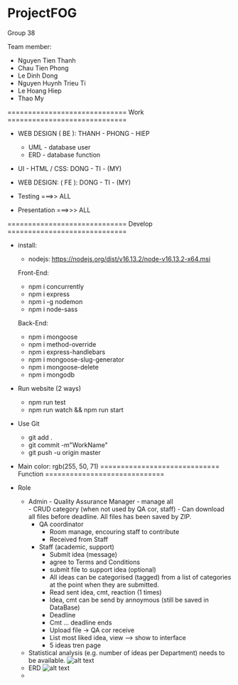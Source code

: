 # ProjectFOG
Group 38

Team member:
- Nguyen Tien Thanh
- Chau Tien Phong
- Le Dinh Dong
- Nguyen Huynh Trieu Ti
- Le Hoang Hiep
- Thao My


============================= Work =============================
- WEB DESIGN ( BE ): THANH - PHONG - HIEP
	-  UML - database user
	-  ERD - database function

- UI - HTML / CSS: DONG - TI - (MY)
- WEB DESIGN: ( FE ): DONG - TI - (MY) 

- Testing ===>> ALL
- Presentation ===>>> ALL


============================= Develop =============================
- install:
  - nodejs: https://nodejs.org/dist/v16.13.2/node-v16.13.2-x64.msi
  
  Front-End:
  - npm i concurrently
  - npm i express
  - npm i -g nodemon
  - npm i node-sass
  
  Back-End:
  - npm i mongoose
  - npm i method-override
  - npm i express-handlebars
  - npm i mongoose-slug-generator
  - npm i mongoose-delete
  - npm i mongodb

- Run website (2 ways)
  - npm run test
  - npm run watch && npm run start

- Use Git
  - git add .
  - git commit -m"WorkName"
  - git push -u origin master

- Main color:   rgb(255, 50, 71)
============================= Function =============================
- Role
  - Admin - Quality Assurance Manager
		- manage all	
		- CRUD category (when not used by QA cor, staff)
		- Can download all files before deadline. All files has been saved by ZIP.
	- QA coordinator 
		- Room manage, encouring staff to contribute
		- Received from Staff
	- Staff (academic, support) 
		- Submit idea (message)
		- agree to Terms and Conditions
		- submit file to support idea (optional)
		- All ideas can be categorised (tagged) from a list of categories at the point when they are submitted.
		- Read sent idea, cmt, reaction (1 times)
		- Idea, cmt can be send by annoymous (still be saved in DataBase)
		- Deadline
		- Cmt ... deadline ends
		- Upload file -> QA cor receive
		- List most liked idea, view --> show to interface
		- 5 ideas tren page
  - Statistical analysis (e.g. number of ideas per Department) needs to be available.
  ![alt text](https://i.imgur.com/XtaCQFv.png)
  - ERD
  ![alt text](https://i.imgur.com/nZDoP22.png)
  - 
